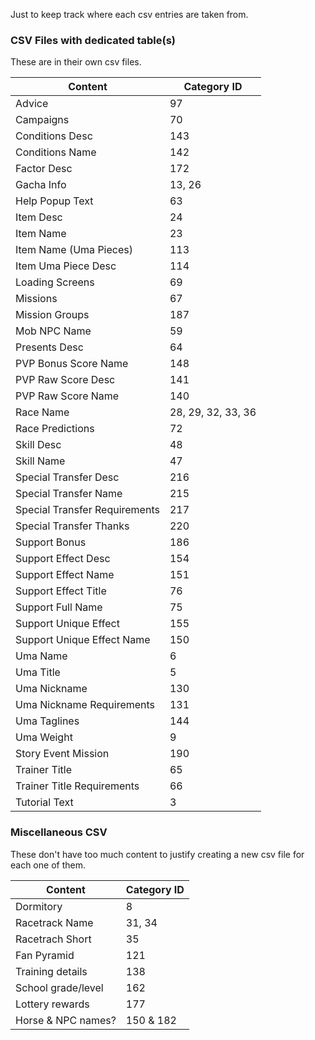 Just to keep track where each csv entries are taken from.

### CSV Files with dedicated table(s)
These are in their own csv files.

| Content                          | Category ID        |
| -------------------------------- | ------------------ |
| Advice                           | 97                 |
| Campaigns                        | 70                 |
| Conditions Desc                  | 143                |
| Conditions Name                  | 142                |
| Factor Desc                      | 172                |
| Gacha Info                       | 13, 26             |
| Help Popup Text                  | 63                 |
| Item Desc                        | 24                 |
| Item Name                        | 23                 |
| Item Name (Uma Pieces)           | 113                |
| Item Uma Piece Desc              | 114                |
| Loading Screens                  | 69                 |
| Missions                         | 67                 |
| Mission Groups                   | 187                |
| Mob NPC Name                     | 59                 |
| Presents Desc                    | 64                 |
| PVP Bonus Score Name             | 148                |
| PVP Raw Score Desc               | 141                |
| PVP Raw Score Name               | 140                |
| Race Name                        | 28, 29, 32, 33, 36 |
| Race Predictions                 | 72                 |
| Skill Desc                       | 48                 |
| Skill Name                       | 47                 |
| Special Transfer Desc            | 216                |
| Special Transfer Name            | 215                |
| Special Transfer Requirements    | 217                |
| Special Transfer Thanks          | 220                |
| Support Bonus                    | 186                |
| Support Effect Desc              | 154                |
| Support Effect Name              | 151                |
| Support Effect Title             | 76                 |
| Support Full Name                | 75                 |
| Support Unique Effect            | 155                |
| Support Unique Effect Name       | 150                |
| Uma Name                         | 6                  |
| Uma Title                        | 5                  |
| Uma Nickname                     | 130                |
| Uma Nickname Requirements        | 131                |
| Uma Taglines                     | 144                |
| Uma Weight                       | 9                  |
| Story Event Mission              | 190                |
| Trainer Title                    | 65                 |
| Trainer Title Requirements       | 66                 |
| Tutorial Text                    | 3                  |

### Miscellaneous CSV
These don't have too much content to justify creating a new csv file for each one of them.

| Content            | Category ID        |
| ------------------ | ------------------ |
| Dormitory          | 8                  |
| Racetrack Name     | 31, 34             |
| Racetrach Short    | 35                 |
| Fan Pyramid        | 121                |
| Training details   | 138                |
| School grade/level | 162                |
| Lottery rewards    | 177                |
| Horse & NPC names? | 150 & 182          |
